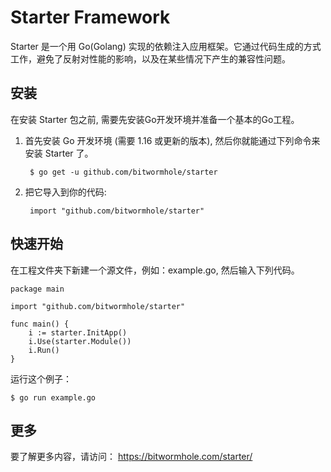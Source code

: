 # Starter Framework

Starter 是一个用 Go(Golang) 实现的依赖注入应用框架。它通过代码生成的方式工作，避免了反射对性能的影响，以及在某些情况下产生的兼容性问题。


## 安装


在安装 Starter 包之前, 需要先安装Go开发环境并准备一个基本的Go工程。

1. 首先安装 Go 开发环境 (需要 1.16 或更新的版本), 然后你就能通过下列命令来安装 Starter 了。
 
        $ go get -u github.com/bitwormhole/starter

2. 把它导入到你的代码:
 
        import "github.com/bitwormhole/starter"

<!-- 3. (可选的) Import net/http. This is required for example if using constants such as http.StatusOK.

        import "net/http" -->

## 快速开始
在工程文件夹下新建一个源文件，例如：example.go, 然后输入下列代码。

    package main

    import "github.com/bitwormhole/starter"

    func main() {
        i := starter.InitApp()
        i.Use(starter.Module())
        i.Run()
    }

运行这个例子：

    $ go run example.go


## 更多

要了解更多内容，请访问：
https://bitwormhole.com/starter/
